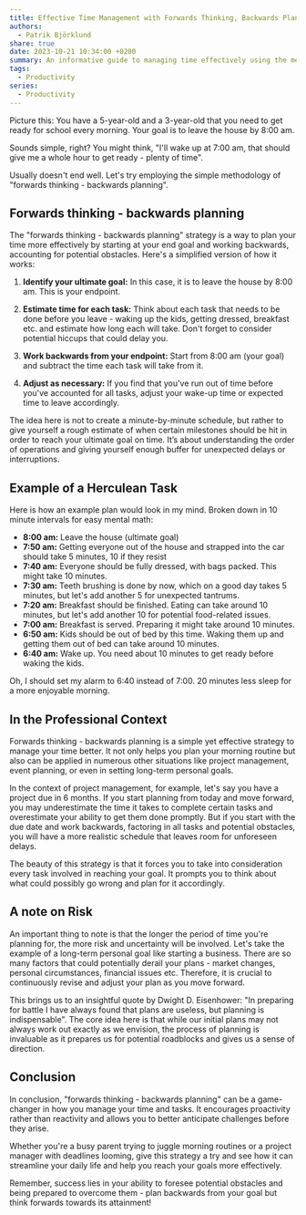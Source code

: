 ```yaml
---
title: Effective Time Management with Forwards Thinking, Backwards Planning
authors:
  - Patrik Björklund
share: true
date: 2023-10-21 10:34:00 +0200
summary: An informative guide to managing time effectively using the methodology of 'forwards thinking - backwards planning', especially for parents.
tags:
  - Productivity
series:
  - Productivity
---
```



Picture this: You have a 5-year-old and a 3-year-old that you need to get ready for school every morning. Your goal is to leave the house by 8:00 am. 

Sounds simple, right? You might think, "I'll wake up at 7:00 am, that should give me a whole hour to get ready - plenty of time". 

Usually doesn't end well. Let's try employing the simple methodology of "forwards thinking - backwards planning". 

## Forwards thinking - backwards planning

The "forwards thinking - backwards planning" strategy is a way to plan your time more effectively by starting at your end goal and working backwards, accounting for potential obstacles. Here's a simplified version of how it works:

1. **Identify your ultimate goal:** In this case, it is to leave the house by 8:00 am. This is your endpoint.

2. **Estimate time for each task:** Think about each task that needs to be done before you leave - waking up the kids, getting dressed, breakfast etc. and estimate how long each will take. Don't forget to consider potential hiccups that could delay you.

3. **Work backwards from your endpoint:** Start from 8:00 am (your goal) and subtract the time each task will take from it.

4. **Adjust as necessary:** If you find that you've run out of time before you've accounted for all tasks, adjust your wake-up time or expected time to leave accordingly.

The idea here is not to create a minute-by-minute schedule, but rather to give yourself a rough estimate of when certain milestones should be hit in order to reach your ultimate goal on time. It’s about understanding the order of operations and giving yourself enough buffer for unexpected delays or interruptions.
## Example of a Herculean Task

Here is how an example plan would look in my mind. Broken down in 10 minute intervals for easy mental math:

- **8:00 am:** Leave the house (ultimate goal)
- **7:50 am:** Getting everyone out of the house and strapped into the car should take 5 minutes, 10 if they resist
- **7:40 am:** Everyone should be fully dressed, with bags packed. This might take 10 minutes.
- **7:30 am:** Teeth brushing is done by now, which on a good day takes 5 minutes, but let's add another 5 for unexpected tantrums.
- **7:20 am:** Breakfast should be finished. Eating can take around 10 minutes, but let's add another 10 for potential food-related issues.
- **7:00 am:** Breakfast is served. Preparing it might take around 10 minutes.
- **6:50 am:** Kids should be out of bed by this time. Waking them up and getting them out of bed can take around 10 minutes.
- **6:40 am:** Wake up. You need about 10 minutes to get ready before waking the kids.

Oh, I should set my alarm to 6:40 instead of 7:00. 20 minutes less sleep for a more enjoyable morning.

## In the Professional Context

Forwards thinking - backwards planning is a simple yet effective strategy to manage your time better. It not only helps you plan your morning routine but also can be applied in numerous other situations like project management, event planning, or even in setting long-term personal goals.

In the context of project management, for example, let's say you have a project due in 6 months. If you start planning from today and move forward, you may underestimate the time it takes to complete certain tasks and overestimate your ability to get them done promptly. But if you start with the due date and work backwards, factoring in all tasks and potential obstacles, you will have a more realistic schedule that leaves room for unforeseen delays.

The beauty of this strategy is that it forces you to take into consideration every task involved in reaching your goal. It prompts you to think about what could possibly go wrong and plan for it accordingly. 

## A note on Risk

An important thing to note is that the longer the period of time you're planning for, the more risk and uncertainty will be involved. Let's take the example of a long-term personal goal like starting a business. There are so many factors that could potentially derail your plans - market changes, personal circumstances, financial issues etc. Therefore, it is crucial to continuously revise and adjust your plan as you move forward. 

This brings us to an insightful quote by Dwight D. Eisenhower: "In preparing for battle I have always found that plans are useless, but planning is indispensable". The core idea here is that while our initial plans may not always work out exactly as we envision, the process of planning is invaluable as it prepares us for potential roadblocks and gives us a sense of direction.

## Conclusion

In conclusion, "forwards thinking - backwards planning" can be a game-changer in how you manage your time and tasks. It encourages proactivity rather than reactivity and allows you to better anticipate challenges before they arise.

Whether you're a busy parent trying to juggle morning routines or a project manager with deadlines looming, give this strategy a try and see how it can streamline your daily life and help you reach your goals more effectively.

Remember, success lies in your ability to foresee potential obstacles and being prepared to overcome them - plan backwards from your goal but think forwards towards its attainment!
